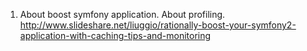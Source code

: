 
1. About boost symfony application. About profiling.
http://www.slideshare.net/liuggio/rationally-boost-your-symfony2-application-with-caching-tips-and-monitoring

